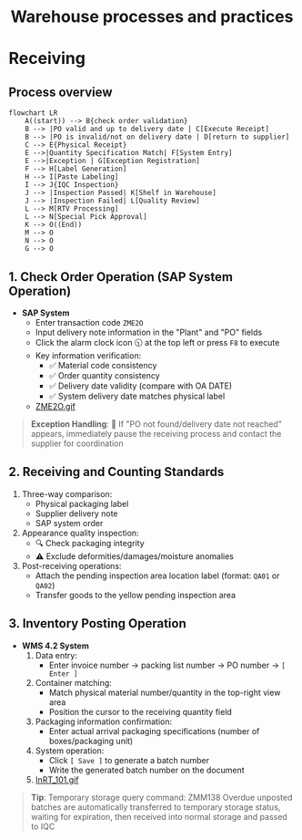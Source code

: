 <div style="text-align: center;"> <h1>Warehouse processes and practices</h1> </div>


# Receiving
## Process overview
```mermaid
flowchart LR
    A((start)) --> B{check order validation}
    B --> |PO valid and up to delivery date | C[Execute Receipt]
    B --> |PO is invalid/not on delivery date | D[return to supplier]
    C --> E{Physical Receipt}
    E -->|Quantity Specification Match| F[System Entry]
    E -->|Exception | G[Exception Registration]
    F --> H[Label Generation]
    H --> I[Paste Labeling]
    I --> J{IQC Inspection}
    J --> |Inspection Passed| K[Shelf in Warehouse]
    J --> |Inspection Failed| L[Quality Review]
    L --> M[RTV Processing]
    L --> N[Special Pick Approval]
    K --> O((End))
    M --> O
    N --> O
    G --> O
```



## 1. Check Order Operation (SAP System Operation)
*  **SAP System**
    - Enter transaction code `ZME2O`
    - Input delivery note information in the "Plant" and "PO" fields
    - Click the alarm clock icon 🕥 at the top left or press `F8` to execute
    - Key information verification:
       - ✅ Material code consistency
       - ✅ Order quantity consistency
       - ✅ Delivery date validity (compare with OA DATE)
       - ✅ System delivery date matches physical label
    - [ZME2O.gif](https://github.com/dlelyw/VTX_6501/blob/main/files/gif/ZME2O.gif)


> **Exception Handling**:
> 🚨 If "PO not found/delivery date not reached" appears, immediately pause the receiving process and contact the supplier for coordination


## 2. Receiving and Counting Standards
1. Three-way comparison:
   - Physical packaging label
   - Supplier delivery note
   - SAP system order
2. Appearance quality inspection:
   - 🔍 Check packaging integrity
   - ⚠️ Exclude deformities/damages/moisture anomalies
3. Post-receiving operations:
   - Attach the pending inspection area location label (format: `QA01` or `QA02`)
   - Transfer goods to the yellow pending inspection area
   


## 3. Inventory Posting Operation
*  **WMS 4.2 System**
    1. Data entry:
       - Enter invoice number → packing list number → PO number → `[ Enter ]`
    2. Container matching:
       - Match physical material number/quantity in the top-right view area
       - Position the cursor to the receiving quantity field
    3. Packaging information confirmation:
       - Enter actual arrival packaging specifications (number of boxes/packaging unit)
    4. System operation:
       - Click `[ Save ]` to generate a batch number  
       - Write the generated batch number on the document
    5. [InRT_101.gif](https://github.com/dlelyw/VTX_6501/blob/main/files/gif/InRT_101.gif)       

> **Tip**:
> Temporary storage query command: ZMM138 Overdue unposted batches are automatically transferred to temporary storage status, waiting for expiration, then received into normal storage and passed to IQC